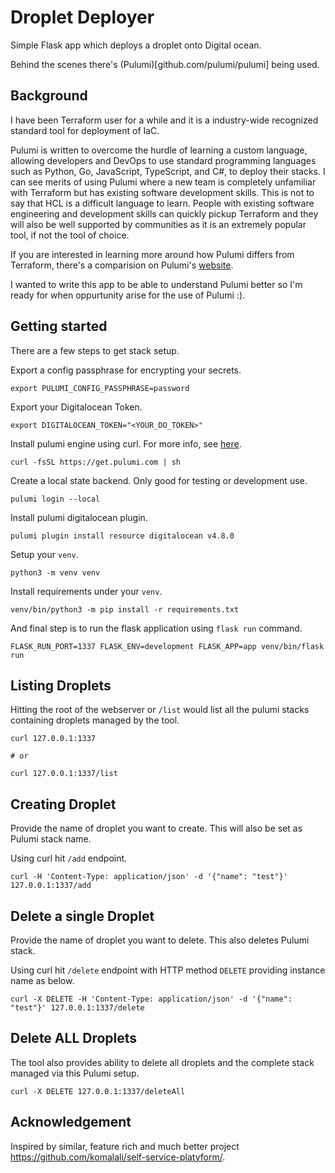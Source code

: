 # Droplet Deployer

Simple Flask app which deploys a droplet onto Digital ocean.

Behind the scenes there's (Pulumi)[github.com/pulumi/pulumi] being used.

## Background

I have been Terraform user for a while and it is a industry-wide recognized standard tool for deployment of IaC.

Pulumi is written to overcome the hurdle of learning a custom language, allowing developers and DevOps to use standard programming languages such as Python, Go, JavaScript, TypeScript, and C#, to deploy their stacks. I can see merits of using Pulumi where a new team is completely unfamiliar with Terraform but has existing software development skills.
This is not to say that HCL is a difficult language to learn. People with existing software engineering and development skills can quickly pickup Terraform and they will also be well supported by communities as it is an extremely popular tool, if not the tool of choice.

If you are interested in learning more around how Pulumi differs from Terraform, there's a comparision on Pulumi's [website](https://www.pulumi.com/docs/intro/vs/terraform/).

I wanted to write this app to be able to understand Pulumi better so I'm ready for when oppurtunity arise for the use of Pulumi :).


## Getting started

There are a few steps to get stack setup.

Export a config passphrase for encrypting your secrets.

```
export PULUMI_CONFIG_PASSPHRASE=password
```

Export your Digitalocean Token.

```
export DIGITALOCEAN_TOKEN="<YOUR_DO_TOKEN>"
```

Install pulumi engine using curl. For more info, see [here](https://www.pulumi.com/docs/get-started/install/).

```
curl -fsSL https://get.pulumi.com | sh
```

Create a local state backend. Only good for testing or development use.

```
pulumi login --local
```

Install pulumi digitalocean plugin.

```
pulumi plugin install resource digitalocean v4.8.0
```

Setup your `venv`.
```
python3 -m venv venv
```

Install requirements under your `venv`.
```
venv/bin/python3 -m pip install -r requirements.txt
```

And final step is to run the flask application using `flask run` command.

```
FLASK_RUN_PORT=1337 FLASK_ENV=development FLASK_APP=app venv/bin/flask run
```

## Listing Droplets

Hitting the root of the webserver or `/list` would list all the pulumi stacks containing droplets managed by the tool.

```
curl 127.0.0.1:1337

# or

curl 127.0.0.1:1337/list
```

## Creating Droplet

Provide the name of droplet you want to create. This will also be set as Pulumi stack name.

Using curl hit `/add` endpoint.

```
curl -H 'Content-Type: application/json' -d '{"name": "test"}' 127.0.0.1:1337/add
```

## Delete a single Droplet

Provide the name of droplet you want to delete. This also deletes Pulumi stack.

Using curl hit `/delete` endpoint with HTTP method `DELETE` providing instance name as below.

```
curl -X DELETE -H 'Content-Type: application/json' -d '{"name": "test"}' 127.0.0.1:1337/delete
```

## Delete ALL Droplets

The tool also provides ability to delete all droplets and the complete stack managed via this Pulumi setup.

```
curl -X DELETE 127.0.0.1:1337/deleteAll
```

## Acknowledgement

Inspired by similar, feature rich and much better project https://github.com/komalali/self-service-platyform/.
